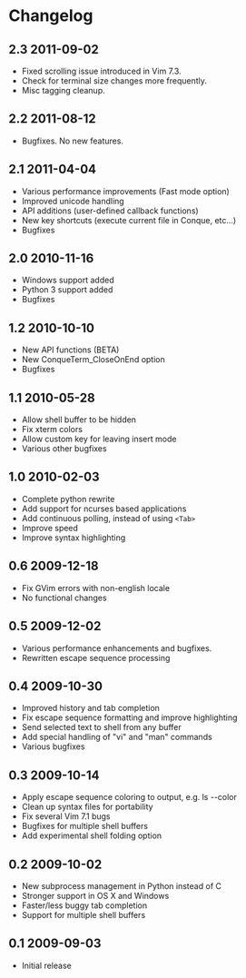 # Changelog #

## 2.3 2011-09-02 ##

  * Fixed scrolling issue introduced in Vim 7.3.
  * Check for terminal size changes more frequently.
  * Misc tagging cleanup.

## 2.2 2011-08-12 ##

  * Bugfixes. No new features.

## 2.1 2011-04-04 ##

  * Various performance improvements (Fast mode option)
  * Improved unicode handling
  * API additions (user-defined callback functions)
  * New key shortcuts (execute current file in Conque, etc...)
  * Bugfixes

## 2.0 2010-11-16 ##

  * Windows support added
  * Python 3 support added
  * Bugfixes

## 1.2 2010-10-10 ##

  * New API functions (BETA)
  * New ConqueTerm\_CloseOnEnd option
  * Bugfixes

## 1.1 2010-05-28 ##

  * Allow shell buffer to be hidden
  * Fix xterm colors
  * Allow custom key for leaving insert mode
  * Various other bugfixes

## 1.0 2010-02-03 ##

  * Complete python rewrite
  * Add support for ncurses based applications
  * Add continuous polling, instead of using `<Tab>`
  * Improve speed
  * Improve syntax highlighting

## 0.6 2009-12-18 ##

  * Fix GVim errors with non-english locale
  * No functional changes

## 0.5 2009-12-02 ##

  * Various performance enhancements and bugfixes.
  * Rewritten escape sequence processing

## 0.4 2009-10-30 ##

  * Improved history and tab completion
  * Fix escape sequence formatting and improve highlighting
  * Send selected text to shell from any buffer
  * Add special handling of "vi" and "man" commands
  * Various bugfixes

## 0.3 2009-10-14 ##

  * Apply escape sequence coloring to output, e.g. ls --color
  * Clean up syntax files for portability
  * Fix several Vim 7.1 bugs
  * Bugfixes for multiple shell buffers
  * Add experimental shell folding option

## 0.2 2009-10-02 ##

  * New subprocess management in Python instead of C
  * Stronger support in OS X and Windows
  * Faster/less buggy tab completion
  * Support for multiple shell buffers

## 0.1 2009-09-03 ##

  * Initial release